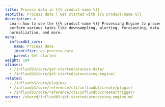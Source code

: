 ```yaml
---
title: Process data in {{% product-name %}}
seotitle: Process data | Get started with {{% product-name %}}
description: >
  Learn how to use the {{% product-name %}} Processing Engine to process data and
  perform various tasks like downsampling, alerting, forecasting, data
  normalization, and more.
menu:
  influxdb3_core:
    name: Process data
    identifier: gs-process-data
    parent: Get started
weight: 104
aliases:
  - /influxdb3/core/get-started/process-data/
  - /influxdb3/core/get-started/processing-engine/
related:
  - /influxdb3/core/plugins/
  - /influxdb3/core/reference/cli/influxdb3/create/plugin/
  - /influxdb3/core/reference/cli/influxdb3/create/trigger/
source: /shared/influxdb3-get-started/processing-engine.md
---
```


<!-- 
The content of this page is at
// SOURCE content/shared/influxdb3-get-started/query.md
-->
